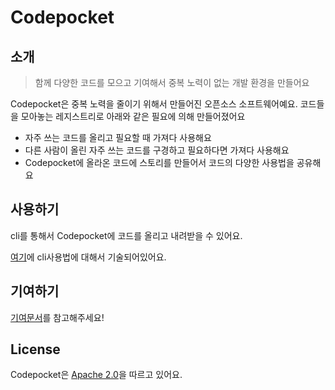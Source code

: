 # Codepocket

## 소개

> 함께 다양한 코드를 모으고 기여해서 중복 노력이 없는 개발 환경을 만들어요

Codepocket은 중복 노력을 줄이기 위해서 만들어진 오픈소스 소프트웨어예요. 코드들을 모아놓는 레지스트리로 아래와 같은 필요에 의해 만들어졌어요

- 자주 쓰는 코드를 올리고 필요할 때 가져다 사용해요
- 다른 사람이 올린 자주 쓰는 코드를 구경하고 필요하다면 가져다 사용해요
- Codepocket에 올라온 코드에 스토리를 만들어서 코드의 다양한 사용법을 공유해요

## 사용하기

cli를 통해서 Codepocket에 코드를 올리고 내려받을 수 있어요.

[여기](https://github.com/daangn/codepocket/blob/main/cli/README.md)에 cli사용법에 대해서 기술되어있어요.

## 기여하기

[기여문서](https://github.com/daangn/codepocket/blob/main/CONTRIBUTING.md)를 참고해주세요!

## License

Codepocket은 [Apache 2.0](https://github.com/daangn/codepocket/blob/main/LICENSE)을 따르고 있어요.
